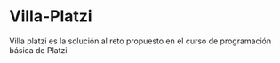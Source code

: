 # Villa-Platzi
Villa platzi es la solución al reto propuesto en el curso de programación básica de Platzi
